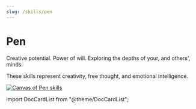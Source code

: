 ```yaml
---
slug: /skills/pen
---
```


# Pen

Creative potential. Power of will. Exploring the depths of your, and others', minds.

These skills represent creativity, free thought, and emotional intelligence.

[![Canvas of Pen skills](@site/static/canvas/Skills/Pen.png)](@site/static/canvas/Skills/Pen.png)

import DocCardList from "@theme/DocCardList";

<DocCardList />
